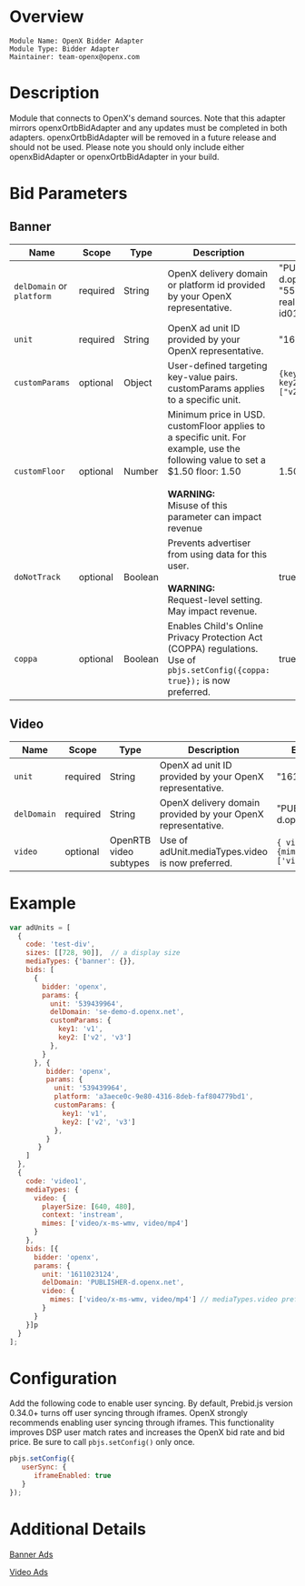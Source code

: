 # Overview

```
Module Name: OpenX Bidder Adapter
Module Type: Bidder Adapter
Maintainer: team-openx@openx.com
```

# Description

Module that connects to OpenX's demand sources.
Note that this adapter mirrors openxOrtbBidAdapter and any updates must be
completed in both adapters.
openxOrtbBidAdapter will be removed in a future release and should not be used.
Please note you should only include either openxBidAdapter or openxOrtbBidAdapter in your build.

# Bid Parameters
## Banner

| Name | Scope | Type | Description | Example
| ---- | ----- | ---- | ----------- | -------
| `delDomain` or `platform` | required | String | OpenX delivery domain or platform id provided by your OpenX representative.  | "PUBLISHER-d.openx.net" or "555not5a-real-plat-form-id0123456789"
| `unit` | required | String | OpenX ad unit ID provided by your OpenX representative. | "1611023122"
| `customParams` | optional | Object | User-defined targeting key-value pairs. customParams applies to a specific unit. | `{key1: "v1", key2: ["v2","v3"]}`
| `customFloor` | optional | Number | Minimum price in USD. customFloor applies to a specific unit. For example, use the following value to set a $1.50 floor: 1.50 <br/><br/> **WARNING:**<br/> Misuse of this parameter can impact revenue | 1.50
| `doNotTrack` | optional | Boolean | Prevents advertiser from using data for this user. <br/><br/> **WARNING:**<br/> Request-level setting.  May impact revenue. | true
| `coppa` | optional | Boolean | Enables Child's Online Privacy Protection Act (COPPA) regulations. Use of `pbjs.setConfig({coppa: true});` is now preferred. | true

## Video

| Name | Scope | Type | Description | Example
| ---- | ----- | ---- | ----------- | -------
| `unit` | required | String | OpenX ad unit ID provided by your OpenX representative. | "1611023122"
| `delDomain` | required | String |  OpenX delivery domain provided by your OpenX representative.  | "PUBLISHER-d.openx.net"
| `video` | optional | OpenRTB video subtypes | Use of adUnit.mediaTypes.video is now preferred. | `{ video: {mimes: ['video/mp4']}`


# Example
```javascript
var adUnits = [
  {
    code: 'test-div',
    sizes: [[728, 90]],  // a display size
    mediaTypes: {'banner': {}},
    bids: [
      {
        bidder: 'openx',
        params: {
          unit: '539439964',
          delDomain: 'se-demo-d.openx.net',
          customParams: {
            key1: 'v1',
            key2: ['v2', 'v3']
          },
        }
      }, {
         bidder: 'openx',
         params: {
           unit: '539439964',
           platform: 'a3aece0c-9e80-4316-8deb-faf804779bd1',
           customParams: {
             key1: 'v1',
             key2: ['v2', 'v3']
           },
         }
       }
    ]
  },
  {
    code: 'video1',
    mediaTypes: {
      video: {
        playerSize: [640, 480],
        context: 'instream',
        mimes: ['video/x-ms-wmv, video/mp4']
      }
    },
    bids: [{
      bidder: 'openx',
      params: {
        unit: '1611023124',
        delDomain: 'PUBLISHER-d.openx.net',
        video: {
          mimes: ['video/x-ms-wmv, video/mp4'] // mediaTypes.video preferred
        }
      }
    }]p
  }
];
```

# Configuration
Add the following code to enable user syncing. By default, Prebid.js version 0.34.0+ turns off user syncing through iframes.
OpenX strongly recommends enabling user syncing through iframes. This functionality improves DSP user match rates and increases the
OpenX bid rate and bid price. Be sure to call `pbjs.setConfig()` only once.

```javascript
pbjs.setConfig({
   userSync: {
      iframeEnabled: true
   }
});
```

# Additional Details
[Banner Ads](https://docs.openx.com/publishers/prebid-adapter-web/)

[Video Ads](https://docs.openx.com/publishers/prebid-adapter-video/)

